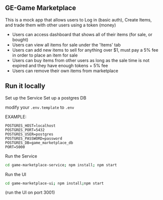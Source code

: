## GE-Game Marketplace

This is a mock app that allows users to Log in (basic auth), Create Items, and trade them with other users using a token (money)

- Users can access dashboard that shows all of their items (for sale, or bought)
- Users can view all items for sale under the 'Items' tab
- Users can add new items to sell for anything over $1, must pay a 5% fee in order to place an item for sale
- Users can buy items from other users as long as the sale time is not expired and they have enough tokens + 5% fee
- Users can remove their own items from marketplace

## Run it locally

Set up the Service
Set up a postgres DB

modify your `.env.template` to `.env`

EXAMPLE:

```
POSTGRES_HOST=localhost
POSTGRES_PORT=5432
POSTGRES_USER=postgres
POSTGRES_PASSWORD=password
POSTGRES_DB=game_marketplace_db
PORT=5000
```

Run the Service

```bash
cd game-marketplace-service; npm install; npm start
```

Run the UI

```bash
cd game-marketplace-ui; npm install;npm start
```

(run the UI on port 3001)

